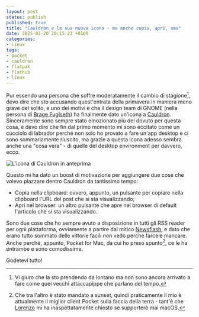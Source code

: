 ```yaml
---
layout: post
status: publish
published: true
title: "Cauldron e la sua nuova icona - ma anche copia, apri, ama"
date: 2025-03-20 20:15:21 +0100
categories: 
- Linux
tags: 
- pocket
- cauldron
- flatpak
- flathub
- linux
---
```


Pur essendo una persona che soffre moderatamente il cambio di stagione[^1], devo dire che sto accusando quest'entrata della primavera in maniera meno grave del solito, e uno dei motivi è che il design team di GNOME (nella persona di [Brage Fuglseth](https://bragefuglseth.dev/)) ha finalmente dato un'icona a [Cauldron](https://flathub.org/apps/it.dottorblaster.cauldron). Sinceramente sono sempre stato emozionato più del dovuto per questa cosa, e devo dire che fin dal primo momento mi sono eccitato come un cucciolo di labrador perché non solo ho provato a fare un'app desktop e ci sono sommariamente riuscito, ma grazie a questa icona adesso sembra anche una "cosa vera" - di quelle del desktop environment per davvero, ecco.

![L'icona di Cauldron in anteprima](https://gitlab.com/dottorblaster/blog-images/-/raw/master/images/cauldron/cauldron.png)

Questo mi ha dato un boost di motivazione per aggiungere due cose che volevo piazzare dentro Cauldron da tantissimo tempo:

- Copia nella clipboard: ovvero, appunto, un pulsante per copiare nella clipboard l'URL del post che si sta visualizzando;
- Apri nel browser: un altro pulsante che apre nel browser di default l'articolo che si sta visualizzando.

Sono due cose che ho sempre avuto a disposizione in tutti gli RSS reader per ogni piattaforma, ovviamente a partire dal mitico [Newsflash](https://apps.gnome.org/it/NewsFlash/), e dato che erano tutto sommato delle vittorie facili non vedo perché farcele mancare. Anche perché, appunto, Pocket for Mac, da cui ho preso spunto[^2], ce le ha entrambe e sono comodissime.

Godetevi tutto!

[^1]: Vi giuro che la sto prendendo da lontano ma non sono ancora arrivato a fare come quei vecchi attaccapippe che parlano del tempo.

[^2]: Che tra l'altro è stato mandato a sunset, quindi praticamente il mio è attualmente il miglior client Pocket sulla faccia della terra - tant'è che [Lorenzo](https://blog.setale.me/) mi ha inaspettatamente chiesto se supporterò mai macOS.
